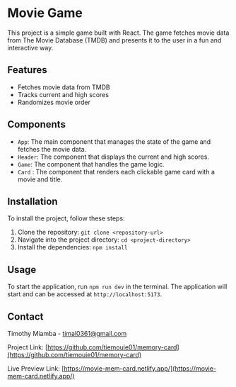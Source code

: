 # Movie Game

This project is a simple game built with React. The game fetches movie data from The Movie Database (TMDB) and presents it to the user in a fun and interactive way.

## Features

- Fetches movie data from TMDB
- Tracks current and high scores
- Randomizes movie order

## Components

- `App`: The main component that manages the state of the game and fetches the movie data.
- `Header`: The component that displays the current and high scores.
- `Game`: The component that handles the game logic.
- `Card` : The component that renders each clickable game card with a movie and title.

## Installation

To install the project, follow these steps:

1. Clone the repository: `git clone <repository-url>`
2. Navigate into the project directory: `cd <project-directory>`
3. Install the dependencies: `npm install`

## Usage

To start the application, run `npm run dev` in the terminal. The application will start and can be accessed at `http://localhost:5173`.

## Contact

Timothy Miamba - timal0361@gmail.com

Project Link: [https://github.com/tiemouie01/memory-card](https://github.com/tiemouie01/memory-card)

Live Preview Link: [https://movie-mem-card.netlify.app/](https://movie-mem-card.netlify.app/)